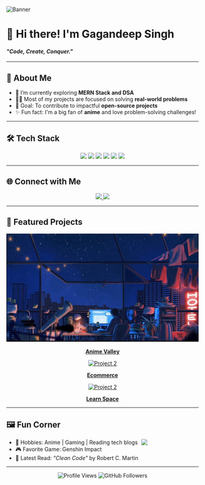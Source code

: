 <!-- Banner -->
![Banner](https://w0.peakpx.com/wallpaper/1021/487/HD-wallpaper-technology-code-programming-programmer.jpg)

# 👋 Hi there! I'm **Gagandeep Singh**  
#### *"Code, Create, Conquer."*

---

## 🚀 **About Me**
- 🌱 I’m currently exploring **MERN Stack and DSA**  
- 👨‍💻 Most of my projects are focused on solving **real-world problems**  
- 🎯 Goal: To contribute to impactful **open-source projects**  
- ✨ Fun fact: I'm a big fan of **anime** and love problem-solving challenges!  

---

## 🛠️ **Tech Stack**

<div align="center">
  <img src="https://img.shields.io/badge/-React-61DAFB?style=flat-square&logo=react&logoColor=black" />
  <img src="https://img.shields.io/badge/-Next.js-000000?style=flat-square&logo=next.js&logoColor=white" />
  <img src="https://img.shields.io/badge/-Node.js-339933?style=flat-square&logo=node.js&logoColor=white" />
  <img src="https://img.shields.io/badge/-MongoDB-47A248?style=flat-square&logo=mongodb&logoColor=white" />
  <img src="https://img.shields.io/badge/-Java-007396?style=flat-square&logo=java&logoColor=white" />
  <img src="https://img.shields.io/badge/-AWS-FF9900?style=flat-square&logo=amazon-aws&logoColor=white" />
</div>

---

## 🌐 **Connect with Me**

<div align="center">
  <a href="https://linkedin.com/in/gagan-deep-singh-666158238">
    <img src="https://img.shields.io/badge/-LinkedIn-0077B5?style=for-the-badge&logo=linkedin&logoColor=white" />
  </a>
 
  <a href="https://gagan-nu.vercel.app/">
    <img src="https://img.shields.io/badge/-Portfolio-24292e?style=for-the-badge&logo=githubpages&logoColor=white" />
  </a>
</div>

---

## 🌟 **Featured Projects**

<div align="center">
  <a href="https://github.com/Gagan-deepp/AnimeValley">
    <img src="https://github.com/Gagan-deepp/AnimeValley/blob/main/public/banner/bg-final.jpg" alt="Project 1" />
  </a>
    <p><strong><a href="https://github.com/Gagan-deepp/AnimeValley">Anime Valley</a></strong></p>

  <a href="https://github.com/Gagan-deepp/ecommerce">
    <img src="https://github-readme-stats.vercel.app/api/pin/?username=Gagan-deepp&repo=project2&theme=tokyonight" alt="Project 2" />
  </a>
  <p><strong><a href="https://github.com/Gagan-deepp/ecommerce">Ecommerce</a></strong></p>
  
  <a href="https://github.com/Gagan-deepp/Learn-Space">
    <img src="https://github-readme-stats.vercel.app/api/pin/?username=Gagan-deepp&repo=project2&theme=tokyonight" alt="Project 2" />
  </a>
  <p><strong><a href="https://github.com/Gagan-deepp/Learn-Space">Learn Space</a></strong></p>
</div>

---

## 🖼️ **Fun Corner**
<img align="right" src="https://github.com/yourusername/yourusername/assets/your-gif.gif" width="150px" />

- 🧩 Hobbies: Anime | Gaming | Reading tech blogs  
- 🎮 Favorite Game: Genshin Impact  
- 📖 Latest Read: *"Clean Code"* by Robert C. Martin  

---

<p align="center">
  <img src="https://komarev.com/ghpvc/?username=yourusername&style=flat-square&color=blue" alt="Profile Views" />  
  <img src="https://img.shields.io/github/followers/yourusername?style=flat-square&color=red" alt="GitHub Followers" />
</p>
